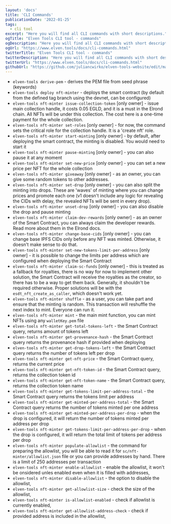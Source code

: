 ```yaml
---
layout: 'docs'
title: 'CLI Commands'
publicationDate: '2022-01-25'
tags:
  - cli tool
excerpt: "Here you will find all CLI commands with short descriptions."
ogTitle: "Elven Tools CLI tool - commands"
ogDescription: "Here you will find all CLI commands with short descriptions."
ogUrl: "https://www.elven.tools/docs/cli-commands.html"
twitterTitle: "Elven Tools CLI tool - commands"
twitterDescription: "Here you will find all CLI commands with short descriptions."
twitterUrl: "https://www.elven.tools/docs/cli-commands.html"
githubUrl: "https://github.com/juliancwirko/elven-tools-website/edit/main/src/docs/cli-commands.md"
---
```


- `elven-tools derive-pem` - derives the PEM file from seed phrase (keywords)
- `elven-tools deploy nft-minter` - deploys the smart contract (by default from the defined tag branch using the devnet, can be configured)
- `elven-tools nft-minter issue-collection-token` [only owner] - issue main collection handle, it costs 0.05 EGLD, and it is a must in the Elrond chain. All NFTs will be under this collection. The cost here is a one-time payment for the whole collection.
- `elven-tools nft-minter set-roles` [only owner] - for now, the command sets the critical role for the collection handle. It is a 'create nft' role.
- `elven-tools nft-minter start-minting` [only owner] - by default, after deploying the smart contract, the minting is disabled. You would need to start it
- `elven-tools nft-minter pause-minting` [only owner] - you can also pause it at any moment
- `elven-tools nft-minter set-new-price` [only owner] - you can set a new price per NFT for the whole collection
- `elven-tools nft-minter giveaway` [only owner] - as an owner, you can give some random tokens to other addresses.
- `elven-tools nft-minter set-drop` [only owner] - you can also split the minting into drops. These are 'waves' of minting where you can change prices and promote each one (v1 doesn't include any logic for revealing the CIDs with delay, the revealed NFTs will be sent in every drop).
- `elven-tools nft-minter unset-drop` [only owner] - you can also disable the drop and pause minting
- `elven-tools nft-minter claim-dev-rewards` [only owner] - as an owner of the Smart Contract, you can always claim the developer rewards. Read more about them in the Elrond docs.
- `elven-tools nft-minter change-base-cids` [only owner] - you can change base IPFS CIDs only before any NFT was minted. Otherwise, it doesn't make sense to do that.
- `elven-tools nft-minter set-new-tokens-limit-per-address` [only owner] - it is possible to change the limits per address which are configured when deploying the Smart Contract
- `elven-tools nft-minter claim-sc-funds` [only owner] - this is treated as a fallback for royalties, there is no way for now to implement other solution, the Smart Contract will receive the royalties as the creator, so there has to be a way to get them back. Generally, it shouldn't be required otherwise. Proper solutions will be with the `esdt_nft_create_as_caller`, which doesn't work yet.
- `elven-tools nft-minter shuffle` - as a user, you can take part and ensure that the minting is random. This transaction will reshuffle the next index to mint. Everyone can run it.
- `elven-tools nft-minter mint` - the main mint function, you can mint NFTs using any `walletKey.pem` file
- `elven-tools nft-minter get-total-tokens-left` - the Smart Contract query, returns amount of tokens left
- `elven-tools nft-minter get-provenance-hash` - the Smart Contract query returns the provenance hash if provided when deploying
- `elven-tools nft-minter get-drop-tokens-left` - the Smart Contract query returns the number of tokens left per drop
- `elven-tools nft-minter get-nft-price` - the Smart Contract query, returns the current price
- `elven-tools nft-minter get-nft-token-id` - the Smart Contract query, returns the collection token id
- `elven-tools nft-minter get-nft-token-name` - the Smart Contract query, returns the collection token name
- `elven-tools nft-minter get-tokens-limit-per-address-total` - the Smart Contract query returns the tokens limit per address
- `elven-tools nft-minter get-minted-per-address-total` - the Smart Contract query returns the number of tokens minted per one address
- `elven-tools nft-minter get-minted-per-address-per-drop` - when the drop is configured, it will return the number of tokens minted per address per drop
- `elven-tools nft-minter get-tokens-limit-per-address-per-drop` - when the drop is configured, it will return the total limit of tokens per address per drop
- `elven-tools nft-minter populate-allowlist` - the command for preparing the allowlist, you will be able to read it for `sc/nft-minter/allowlist.json` file or you can provide addresses by hand. There is a limit of 250 addresses per transaction
- `elven-tools nft-minter enable-allowlist` - enable the allowlist, it won't be onsidered unles enabled even when it is filled with addresses,
- `elven-tools nft-minter disable-allowlist` - the option to disable the allowlist,
- `elven-tools nft-minter get-allowlist-size` - check the size of the allowlist,
- `elven-tools nft-minter is-allowlist-enabled` - check if allowlist is currently enabled,
- `elven-tools nft-minter get-allowlist-address-check` - check if provided address is included in the allowlist,
